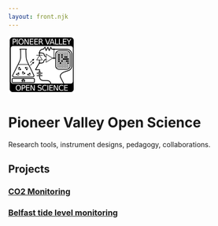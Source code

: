 ```yaml
---
layout: front.njk
---
```

<div id='pullout'>

<!--<img src="/img/edge_flower_medium.png">-->
<img src="/img/pvos.png">

<h1> Pioneer Valley Open Science </h1>

Research tools, instrument designs, pedagogy, collaborations.

</div>


## Projects

### [CO2 Monitoring](/co2)

### [Belfast tide level monitoring](/belfast/)

<!--
## R&D


### [CO2 Monitoring](/co2/)

### [Electrochemistry](https://gitlab.com/p-v-o-s/echem)

-->